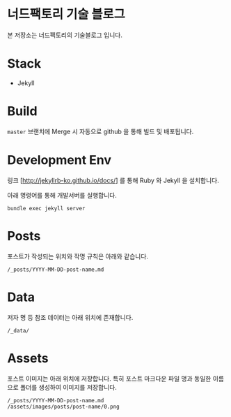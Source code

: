 # 너드팩토리 기술 블로그

본 저장소는 너드팩토리의 기술블로그 입니다.

# Stack

- Jekyll

# Build

`master` 브랜치에 Merge 시 자동으로 github 을 통해 빌드 및 배포됩니다.

# Development Env

링크 [http://jekyllrb-ko.github.io/docs/] 를 통해 Ruby 와 Jekyll 을 설치합니다.

아래 명령어를 통해 개발서버를 실행합니다.

```
bundle exec jekyll server
```

# Posts

포스트가 작성되는 위치와 작명 규칙은 아래와 같습니다.

```
/_posts/YYYY-MM-DD-post-name.md
```

# Data

저자 명 등 참조 데이터는 아래 위치에 존재합니다.

```
/_data/
```

# Assets

포스트 이미지는 아래 위치에 저장합니다. 특히 포스트 마크다운 파일 명과 동일한 이름으로 폴더를 생성하여 이미지를 저장합니다.


```
/_posts/YYYY-MM-DD-post-name.md
/assets/images/posts/post-name/0.png
```

